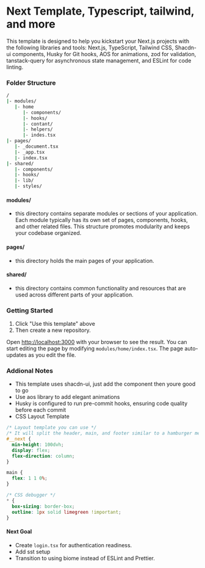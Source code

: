 # Next Template, Typescript, tailwind, and more

This template is designed to help you kickstart your Next.js projects with the following libraries and tools: Next.js, TypeScript, Tailwind CSS, Shacdn-ui components, Husky for Git hooks, AOS for animations, zod for validation, tanstack-query for asynchronous state management, and ESLint for code linting.

### Folder Structure

```bash
/
|- modules/
   |- home 
      |- components/
      |- hooks/
      |- contant/
      |- helpers/
      |- indes.tsx
|- pages/
   |- _document.tsx
   |- _app.tsx
   |- index.tsx
|- shared/
   |- components/
   |- hooks/
   |- lib/
   |- styles/
```

#### modules/

- this directory contains separate modules or sections of your application. Each module typically has its own set of pages, components, hooks, and other related files. This structure promotes modularity and keeps your codebase organized.

#### pages/

- this directory holds the main pages of your application.

#### shared/

- this directory contains common functionality and resources that are used across different parts of your application.

### Getting Started

1. Click "Use this template" above
2. Then create a new repository.

Open [http://localhost:3000](http://localhost:3000/) with your browser to see the result. You can start editing the page by modifying `modules/home/index.tsx`. The page auto-updates as you edit the file.

### Addional Notes

* This template uses shacdn-ui, just add the component then youre good to go
* Use aos library to add elegant animations
* Husky is configured to run pre-commit hooks, ensuring code quality before each commit
* CSS Layout Template
```css
/* Layout template you can use */
/* It will split the header, main, and footer similar to a hamburger menu */
#__next {
  min-height: 100dvh;
  display: flex;
  flex-direction: column;
}

main {
  flex: 1 1 0%;
}

/* CSS debugger */
* {
  box-sizing: border-box;
  outline: 1px solid limegreen !important;
}

```

#### Next Goal

* Create `login.tsx` for authentication readiness.
* Add sst setup
* Transition to using biome instead of ESLint and Prettier.